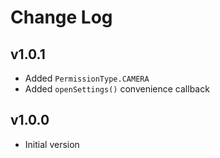 # Change Log

## v1.0.1

-   Added `PermissionType.CAMERA`
-   Added `openSettings()` convenience callback

## v1.0.0

-   Initial version
